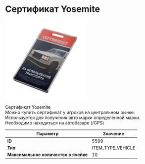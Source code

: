 # Сертификат Yosemite

![Item Image](../img/5599.webp?raw=true)

Сертификат Yosemite<br>Можно купить сертификат у игроков на центральном рынке.<br>Используется для получения авто марки определенной марки.<br>Необходимо находиться на автобазаре (/GPS)


| Параметр | Значение |
|----------|----------|
| **ID** | 5599 |
| **Тип** | ITEM_TYPE_VEHICLE |
| **Максимальное количество в ячейке** | 10 |


